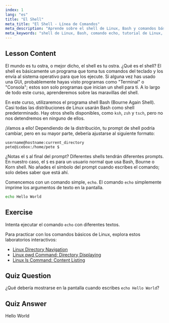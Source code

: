 ```yaml
---
index: 1
lang: "es"
title: "El Shell"
meta_title: "El Shell - Línea de Comandos"
meta_description: "Aprende sobre el shell de Linux, Bash y comandos básicos como 'echo'. Comprende los prompts del shell y comienza tu viaje en Linux con esta guía para principiantes."
meta_keywords: "shell de Linux, Bash, comando echo, tutorial de Linux, línea de comandos, Linux para principiantes, prompt de shell, guía de Linux"
---
```


## Lesson Content

El mundo es tu ostra, o mejor dicho, el shell es tu ostra. ¿Qué es el shell? El shell es básicamente un programa que toma tus comandos del teclado y los envía al sistema operativo para que los ejecute. Si alguna vez has usado una GUI, probablemente hayas visto programas como "Terminal" o "Consola"; estos son solo programas que inician un shell para ti. A lo largo de todo este curso, aprenderemos sobre las maravillas del shell.

En este curso, utilizaremos el programa shell Bash (Bourne Again Shell). Casi todas las distribuciones de Linux usarán Bash como shell predeterminado. Hay otros shells disponibles, como `ksh`, `zsh` y `tsch`, pero no nos detendremos en ninguno de ellos.

¡Vamos a ello! Dependiendo de la distribución, tu prompt de shell podría cambiar, pero en su mayor parte, debería ajustarse al siguiente formato:

```plaintext
username@hostname:current_directory
pete@icebox:/home/pete $
```

¿Notas el `$` al final del prompt? Diferentes shells tendrán diferentes prompts. En nuestro caso, el `$` es para un usuario normal que usa Bash, Bourne o Korn shell. No añades el símbolo del prompt cuando escribes el comando; solo debes saber que está ahí.

Comencemos con un comando simple, `echo`. El comando `echo` simplemente imprime los argumentos de texto en la pantalla.

```bash
echo Hello World
```

## Exercise

Intenta ejecutar el comando `echo` con diferentes textos.

Para practicar con los comandos básicos de Linux, explora estos laboratorios interactivos:

- [Linux Directory Navigation](https://labex.io/es/labs/linux-directory-navigation-387844)
- [Linux pwd Command: Directory Displaying](https://labex.io/es/labs/linux-linux-pwd-command-directory-displaying-209734)
- [Linux ls Command: Content Listing](https://labex.io/es/labs/linux-linux-ls-command-content-listing-219205)

## Quiz Question

¿Qué debería mostrarse en la pantalla cuando escribes `echo Hello World`?

## Quiz Answer

Hello World
